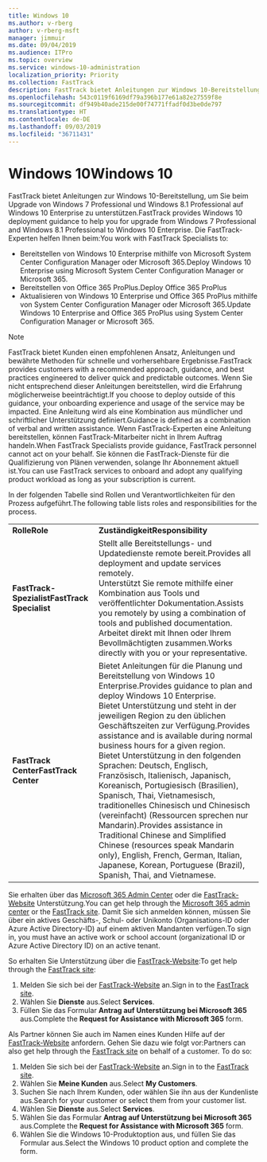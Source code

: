```yaml
---
title: Windows 10
ms.author: v-rberg
author: v-rberg-msft
manager: jimmuir
ms.date: 09/04/2019
ms.audience: ITPro
ms.topic: overview
ms.service: windows-10-administration
localization_priority: Priority
ms.collection: FastTrack
description: FastTrack bietet Anleitungen zur Windows 10-Bereitstellung, um Sie beim Upgrade von Windows 7 Professional und Windows 8.1 Professional auf Windows 10 Enterprise zu unterstützen.
ms.openlocfilehash: 543c0119f6169df79a396b177e61a82e27559f8e
ms.sourcegitcommit: df949b40ade215de00f74771ffadf0d3be0de797
ms.translationtype: HT
ms.contentlocale: de-DE
ms.lasthandoff: 09/03/2019
ms.locfileid: "36711431"
---
```

# <a name="windows-10"></a><span data-ttu-id="4be48-103">Windows 10</span><span class="sxs-lookup"><span data-stu-id="4be48-103">Windows 10</span></span>

<span data-ttu-id="4be48-104">FastTrack bietet Anleitungen zur Windows 10-Bereitstellung, um Sie beim Upgrade von Windows 7 Professional und Windows 8.1 Professional auf Windows 10 Enterprise zu unterstützen.</span><span class="sxs-lookup"><span data-stu-id="4be48-104">FastTrack provides Windows 10 deployment guidance to help you for upgrade from Windows 7 Professional and Windows 8.1 Professional to Windows 10 Enterprise.</span></span> <span data-ttu-id="4be48-105">Die FastTrack-Experten helfen Ihnen beim:</span><span class="sxs-lookup"><span data-stu-id="4be48-105">You work with FastTrack Specialists to:</span></span>

- <span data-ttu-id="4be48-106">Bereitstellen von Windows 10 Enterprise mithilfe von Microsoft System Center Configuration Manager oder Microsoft 365.</span><span class="sxs-lookup"><span data-stu-id="4be48-106">Deploy Windows 10 Enterprise using Microsoft System Center Configuration Manager or Microsoft 365.</span></span>
- <span data-ttu-id="4be48-107">Bereitstellen von Office 365 ProPlus.</span><span class="sxs-lookup"><span data-stu-id="4be48-107">Deploy Office 365 ProPlus</span></span> 
- <span data-ttu-id="4be48-108">Aktualisieren von Windows 10 Enterprise und Office 365 ProPlus mithilfe von System Center Configuration Manager oder Microsoft 365.</span><span class="sxs-lookup"><span data-stu-id="4be48-108">Update Windows 10 Enterprise and Office 365 ProPlus using System Center Configuration Manager or Microsoft 365.</span></span>
  
> [!NOTE]
> <span data-ttu-id="4be48-109">FastTrack bietet Kunden einen empfohlenen Ansatz, Anleitungen und bewährte Methoden für schnelle und vorhersehbare Ergebnisse.</span><span class="sxs-lookup"><span data-stu-id="4be48-109">FastTrack provides customers with a recommended approach, guidance, and best practices engineered to deliver quick and predictable outcomes.</span></span> <span data-ttu-id="4be48-110">Wenn Sie nicht entsprechend dieser Anleitungen bereitstellen, wird die Erfahrung möglicherweise beeinträchtigt.</span><span class="sxs-lookup"><span data-stu-id="4be48-110">If you choose to deploy outside of this guidance, your onboarding experience and usage of the service may be impacted.</span></span> <span data-ttu-id="4be48-111">Eine Anleitung wird als eine Kombination aus mündlicher und schriftlicher Unterstützung definiert.</span><span class="sxs-lookup"><span data-stu-id="4be48-111">Guidance is defined as a combination of verbal and written assistance.</span></span> <span data-ttu-id="4be48-112">Wenn FastTrack-Experten eine Anleitung bereitstellen, können FastTrack-Mitarbeiter nicht in Ihrem Auftrag handeln.</span><span class="sxs-lookup"><span data-stu-id="4be48-112">When FastTrack Specialists provide guidance, FastTrack personnel cannot act on your behalf.</span></span> <span data-ttu-id="4be48-113">Sie können die FastTrack-Dienste für die Qualifizierung von Plänen verwenden, solange Ihr Abonnement aktuell ist.</span><span class="sxs-lookup"><span data-stu-id="4be48-113">You can use FastTrack services to onboard and adopt any qualifying product workload as long as your subscription is current.</span></span>  
    
<span data-ttu-id="4be48-114">In der folgenden Tabelle sind Rollen und Verantwortlichkeiten für den Prozess aufgeführt.</span><span class="sxs-lookup"><span data-stu-id="4be48-114">The following table lists roles and responsibilities for the process.</span></span>

|||
|:-----|:-----|
|<span data-ttu-id="4be48-115">**Rolle**</span><span class="sxs-lookup"><span data-stu-id="4be48-115">**Role**</span></span> <br/> |<span data-ttu-id="4be48-116">**Zuständigkeit**</span><span class="sxs-lookup"><span data-stu-id="4be48-116">**Responsibility**</span></span> <br/> |
|<span data-ttu-id="4be48-117">**FastTrack-Spezialist**</span><span class="sxs-lookup"><span data-stu-id="4be48-117">**FastTrack Specialist**</span></span> <br/> |<span data-ttu-id="4be48-118">Stellt alle Bereitstellungs- und Updatedienste remote bereit.</span><span class="sxs-lookup"><span data-stu-id="4be48-118">Provides all deployment and update services remotely.</span></span>  <br/> <span data-ttu-id="4be48-119">Unterstützt Sie remote mithilfe einer Kombination aus Tools und veröffentlichter Dokumentation.</span><span class="sxs-lookup"><span data-stu-id="4be48-119">Assists you remotely by using a combination of tools and published documentation.</span></span> <br/> <span data-ttu-id="4be48-120">Arbeitet direkt mit Ihnen oder Ihrem Bevollmächtigten zusammen.</span><span class="sxs-lookup"><span data-stu-id="4be48-120">Works directly with you or your representative.</span></span>|
|<span data-ttu-id="4be48-121">**FastTrack Center**</span><span class="sxs-lookup"><span data-stu-id="4be48-121">**FastTrack Center**</span></span>  <br/> |<span data-ttu-id="4be48-122">Bietet Anleitungen für die Planung und Bereitstellung von Windows 10 Enterprise.</span><span class="sxs-lookup"><span data-stu-id="4be48-122">Provides guidance to plan and deploy Windows 10 Enterprise.</span></span>   <br/> <span data-ttu-id="4be48-123">Bietet Unterstützung und steht in der jeweiligen Region zu den üblichen Geschäftszeiten zur Verfügung.</span><span class="sxs-lookup"><span data-stu-id="4be48-123">Provides assistance and is available during normal business hours for a given region.</span></span> <br/> <span data-ttu-id="4be48-124">Bietet Unterstützung in den folgenden Sprachen: Deutsch, Englisch, Französisch, Italienisch, Japanisch, Koreanisch, Portugiesisch (Brasilien), Spanisch, Thai, Vietnamesisch, traditionelles Chinesisch und Chinesisch (vereinfacht) (Ressourcen sprechen nur Mandarin).</span><span class="sxs-lookup"><span data-stu-id="4be48-124">Provides assistance in Traditional Chinese and Simplified Chinese (resources speak Mandarin only), English, French, German, Italian, Japanese, Korean, Portuguese (Brazil), Spanish, Thai, and Vietnamese.</span></span>|
 
<span data-ttu-id="4be48-125">Sie erhalten über das [Microsoft 365 Admin Center](https://go.microsoft.com/fwlink/?linkid=2032704) oder die [FastTrack-Website](https://go.microsoft.com/fwlink/?linkid=780698) Unterstützung.</span><span class="sxs-lookup"><span data-stu-id="4be48-125">You can get help through the [Microsoft 365 admin center](https://go.microsoft.com/fwlink/?linkid=2032704) or the [FastTrack site](https://go.microsoft.com/fwlink/?linkid=780698).</span></span> <span data-ttu-id="4be48-126">Damit Sie sich anmelden können, müssen Sie über ein aktives Geschäfts-, Schul- oder Unikonto (Organisations-ID oder Azure Active Directory-ID) auf einem aktiven Mandanten verfügen.</span><span class="sxs-lookup"><span data-stu-id="4be48-126">To sign in, you must have an active work or school account (organizational ID or Azure Active Directory ID) on an active tenant.</span></span> 

<span data-ttu-id="4be48-127">So erhalten Sie Unterstützung über die [FastTrack-Website](https://go.microsoft.com/fwlink/?linkid=780698):</span><span class="sxs-lookup"><span data-stu-id="4be48-127">To get help through the [FastTrack site](https://go.microsoft.com/fwlink/?linkid=780698):</span></span> 
1.  <span data-ttu-id="4be48-128">Melden Sie sich bei der [FastTrack-Website](https://go.microsoft.com/fwlink/?linkid=780698) an.</span><span class="sxs-lookup"><span data-stu-id="4be48-128">Sign in to the [FastTrack site](https://go.microsoft.com/fwlink/?linkid=780698).</span></span> 
2.  <span data-ttu-id="4be48-129">Wählen Sie **Dienste** aus.</span><span class="sxs-lookup"><span data-stu-id="4be48-129">Select **Services**.</span></span>
3.  <span data-ttu-id="4be48-130">Füllen Sie das Formular **Antrag auf Unterstützung bei Microsoft 365** aus.</span><span class="sxs-lookup"><span data-stu-id="4be48-130">Complete the **Request for Assistance with Microsoft 365** form.</span></span>
  
<span data-ttu-id="4be48-p104">Als Partner können Sie auch im Namen eines Kunden Hilfe auf der [FastTrack-Website](https://go.microsoft.com/fwlink/?linkid=780698) anfordern. Gehen Sie dazu wie folgt vor:</span><span class="sxs-lookup"><span data-stu-id="4be48-p104">Partners can also get help through the [FastTrack site](https://go.microsoft.com/fwlink/?linkid=780698) on behalf of a customer. To do so:</span></span>
1.  <span data-ttu-id="4be48-133">Melden Sie sich bei der [FastTrack-Website](https://go.microsoft.com/fwlink/?linkid=780698) an.</span><span class="sxs-lookup"><span data-stu-id="4be48-133">Sign in to the [FastTrack site](https://go.microsoft.com/fwlink/?linkid=780698).</span></span> 
2.  <span data-ttu-id="4be48-134">Wählen Sie **Meine Kunden** aus.</span><span class="sxs-lookup"><span data-stu-id="4be48-134">Select **My Customers**.</span></span>
3.  <span data-ttu-id="4be48-135">Suchen Sie nach Ihrem Kunden, oder wählen Sie ihn aus der Kundenliste aus.</span><span class="sxs-lookup"><span data-stu-id="4be48-135">Search for your customer or select them from your customer list.</span></span>
4.  <span data-ttu-id="4be48-136">Wählen Sie **Dienste** aus.</span><span class="sxs-lookup"><span data-stu-id="4be48-136">Select **Services**.</span></span>
5.  <span data-ttu-id="4be48-137">Wählen Sie das Formular **Antrag auf Unterstützung bei Microsoft 365** aus.</span><span class="sxs-lookup"><span data-stu-id="4be48-137">Complete the **Request for Assistance with Microsoft 365** form.</span></span>
6.  <span data-ttu-id="4be48-138">Wählen Sie die Windows 10-Produktoption aus, und füllen Sie das Formular aus.</span><span class="sxs-lookup"><span data-stu-id="4be48-138">Select the Windows 10 product option and complete the form.</span></span>
 